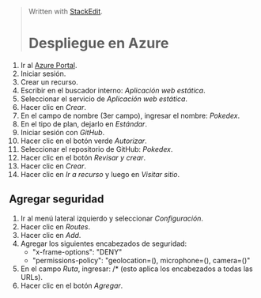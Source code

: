 ﻿


> Written with [StackEdit](https://stackedit.io/).
> # Despliegue en Azure

1. Ir al [Azure Portal](https://portal.azure.com).
2. Iniciar sesión.
3. Crear un recurso.
4. Escribir en el buscador interno: *Aplicación web estática*.
5. Seleccionar el servicio de *Aplicación web estática*.
6. Hacer clic en *Crear*.
7. En el campo de nombre (3er campo), ingresar el nombre: *Pokedex*.
8. En el tipo de plan, dejarlo en *Estándar*.
9. Iniciar sesión con *GitHub*.
10. Hacer clic en el botón verde *Autorizar*.
11. Seleccionar el repositorio de GitHub: *Pokedex*.
12. Hacer clic en el botón *Revisar y crear*.
13. Hacer clic en *Crear*.
14. Hacer clic en *Ir a recurso* y luego en *Visitar sitio*.

## Agregar seguridad

1. Ir al menú lateral izquierdo y seleccionar *Configuración*.
2. Hacer clic en *Routes*.
3. Hacer clic en *Add*.
4. Agregar los siguientes encabezados de seguridad:
   - "x-frame-options": "DENY"
   - "permissions-policy": "geolocation=(), microphone=(), camera=()"
5. En el campo *Ruta*, ingresar: /* (esto aplica los encabezados a todas las URLs).
6. Hacer clic en el botón *Agregar*.
